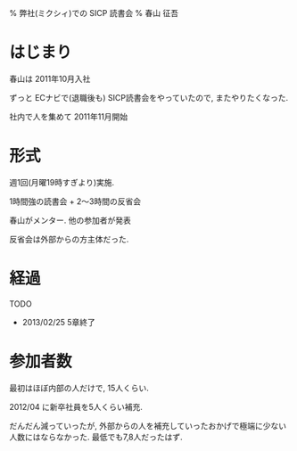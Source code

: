 % 弊社(ミクシィ)での SICP 読書会
% 春山 征吾

# はじまり

春山は 2011年10月入社

ずっと ECナビで(退職後も) SICP読書会をやっていたので, またやりたくなった.

社内で人を集めて 2011年11月開始

# 形式

週1回(月曜19時すぎより)実施.

1時間強の読書会 + 2〜3時間の反省会

春山がメンター. 他の参加者が発表

反省会は外部からの方主体だった.

# 経過

TODO

* 2013/02/25 5章終了

# 参加者数

最初はほぼ内部の人だけで, 15人くらい.

2012/04 に新卒社員を5人くらい補充.

だんだん減っていったが, 外部からの人を補充していったおかげで極端に少ない人数にはならなかった. 最低でも7,8人だったはず.
